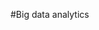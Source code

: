 #Big data analytics
<div align="center">
<logo](https://user-images.githubusercontent.com/71077779/97078822-8adba080-160c-11eb-8372-ca0c8771233f.PNG>
</div>

